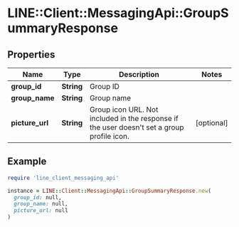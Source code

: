 # LINE::Client::MessagingApi::GroupSummaryResponse

## Properties

| Name | Type | Description | Notes |
| ---- | ---- | ----------- | ----- |
| **group_id** | **String** | Group ID |  |
| **group_name** | **String** | Group name |  |
| **picture_url** | **String** | Group icon URL. Not included in the response if the user doesn&#39;t set a group profile icon. | [optional] |

## Example

```ruby
require 'line_client_messaging_api'

instance = LINE::Client::MessagingApi::GroupSummaryResponse.new(
  group_id: null,
  group_name: null,
  picture_url: null
)
```

